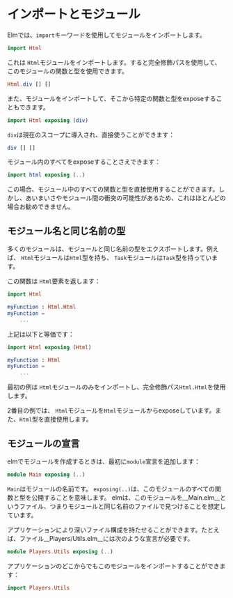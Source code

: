 # インポートとモジュール

Elmでは、`import`キーワードを使用してモジュールをインポートします。

```elm
import Html
```

これは `Html`モジュールをインポートします。すると完全修飾パスを使用して、このモジュールの関数と型を使用できます。

```elm
Html.div [] []
```

また、モジュールをインポートして、そこから特定の関数と型をexposeすることもできます。

```elm
import Html exposing (div)
```

`div`は現在のスコープに導入され、直接使うことができます：

```elm
div [] []
```

モジュール内のすべてをexposeすることさえできます：

```elm
import html exposing (..)
```

この場合、モジュール中のすべての関数と型を直接使用することができます。しかし、あいまいさやモジュール間の衝突の可能性があるため、これはほとんどの場合お勧めできません。

## モジュール名と同じ名前の型

多くのモジュールは、モジュールと同じ名前の型をエクスポートします。例えば、 `Html`モジュールは`Html`型を持ち、 `Task`モジュールは`Task`型を持っています。

この関数は `Html`要素を返します：

```elm
import Html

myFunction : Html.Html
myFunction =
    ...
```

上記は以下と等価です：

```elm
import Html exposing (Html)

myFunction : Html
myFunction =
    ...
```

最初の例は `Html`モジュールのみをインポートし、完全修飾パス`Html.Html`を使用します。

2番目の例では、 `Html`モジュールを`Html`モジュールからexposeしています。また、`Html`型を直接使用します。

## モジュールの宣言

elmでモジュールを作成するときは、最初に`module`宣言を追加します：

```elm
module Main exposing (..)
```

`Main`はモジュールの名前です。 `exposing(..)`は、このモジュールのすべての関数と型を公開することを意味します。 elmは、このモジュールを__Main.elm__というファイル、つまりモジュールと同じ名前のファイルで見つけることを想定しています。

アプリケーションにより深いファイル構成を持たせることができます。たとえば、ファイル__Players/Utils.elm__には次のような宣言が必要です。

```elm
module Players.Utils exposing (..)
```

アプリケーションのどこからでもこのモジュールをインポートすることができます：

```elm
import Players.Utils
```
